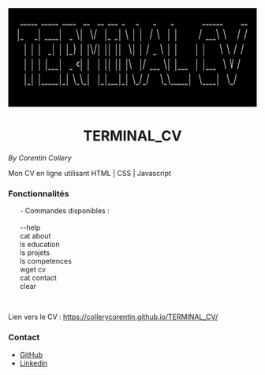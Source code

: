 <img src="assets/img/figlet.png" width="auto" height="200">

<h1 align="center"> TERMINAL_CV</h1>

_By Corentin Collery_

<p>Mon CV en ligne utilisant HTML | CSS | Javascript</p>

### Fonctionnalités

<ul>- Commandes disponibles :
<br>
<br>
    <li style="list-style-type: none;">--help</li>
    <li style="list-style-type: none;">cat about</li>
    <li style="list-style-type: none;">ls education</li>
    <li style="list-style-type: none;">ls projets</li>
    <li style="list-style-type: none;">ls competences</li>
    <li style="list-style-type: none;">wget cv</li>
    <li style="list-style-type: none;">cat contact</li>
    <li style="list-style-type: none;">clear</li>
</ul>   

<br>

Lien vers le CV : https://collerycorentin.github.io/TERMINAL_CV/

### Contact

<ul>
    <li><a href="https://github.com/ColleryCorentin">GitHub</a></li>
    <li><a href="https://www.linkedin.com/in/collerycorentin">Linkedin</a></li>
</ul>